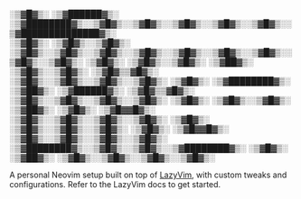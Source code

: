 
░▒▓█▓▒░        ░▒▓██████▓▒░ ░▒▓████████▓▒░░▒▓█▓▒░░▒▓█▓▒░░▒▓█▓▒░░▒▓█▓▒░░▒▓█▓▒░░▒▓██████████████▓▒░  
░▒▓█▓▒░       ░▒▓█▓▒░░▒▓█▓▒░       ░▒▓█▓▒░░▒▓█▓▒░░▒▓█▓▒░░▒▓█▓▒░░▒▓█▓▒░░▒▓█▓▒░░▒▓█▓▒░░▒▓█▓▒░░▒▓█▓▒░ 
░▒▓█▓▒░       ░▒▓█▓▒░░▒▓█▓▒░     ░▒▓██▓▒░ ░▒▓█▓▒░░▒▓█▓▒░ ░▒▓█▓▒▒▓█▓▒░ ░▒▓█▓▒░░▒▓█▓▒░░▒▓█▓▒░░▒▓█▓▒░ 
░▒▓█▓▒░       ░▒▓████████▓▒░   ░▒▓██▓▒░    ░▒▓██████▓▒░  ░▒▓█▓▒▒▓█▓▒░ ░▒▓█▓▒░░▒▓█▓▒░░▒▓█▓▒░░▒▓█▓▒░ 
░▒▓█▓▒░       ░▒▓█▓▒░░▒▓█▓▒░ ░▒▓██▓▒░        ░▒▓█▓▒░      ░▒▓█▓▓█▓▒░  ░▒▓█▓▒░░▒▓█▓▒░░▒▓█▓▒░░▒▓█▓▒░ 
░▒▓█▓▒░       ░▒▓█▓▒░░▒▓█▓▒░░▒▓█▓▒░          ░▒▓█▓▒░      ░▒▓█▓▓█▓▒░  ░▒▓█▓▒░░▒▓█▓▒░░▒▓█▓▒░░▒▓█▓▒░ 
░▒▓████████▓▒░░▒▓█▓▒░░▒▓█▓▒░░▒▓████████▓▒░   ░▒▓█▓▒░       ░▒▓██▓▒░   ░▒▓█▓▒░░▒▓█▓▒░░▒▓█▓▒░░▒▓█▓▒░ 
                                                                                                   
                                                                                                   


A personal Neovim setup built on top of [LazyVim](https://github.com/LazyVim/LazyVim), with custom tweaks and configurations. Refer to the LazyVim docs to get started.
